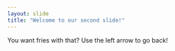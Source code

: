 ```yaml
---
layout: slide
title: "Welcome to our second slide!"
---
```

You want fries with that?
Use the left arrow to go back!
